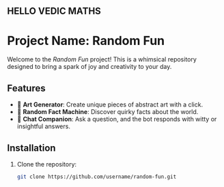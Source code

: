 














## HELLO VEDIC MATHS
# Project Name: Random Fun


Welcome to the *Random Fun* project! This is a whimsical repository designed to bring a spark of joy and creativity to your day.

## Features
- 🎨 **Art Generator**: Create unique pieces of abstract art with a click.
- 🎲 **Random Fact Machine**: Discover quirky facts about the world.
- 🤖 **Chat Companion**: Ask a question, and the bot responds with witty or insightful answers.

## Installation
1. Clone the repository:
   ```bash
   git clone https://github.com/username/random-fun.git
